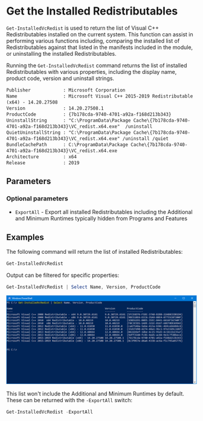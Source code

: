 # Get the Installed Redistributables

`Get-InstalledVcRedist` is used to return the list of Visual C++ Redistributables installed on the current system. This function can assist in performing various functions including, comparing the installed list of Redistributables against that listed in the manifests included in the module, or uninstalling the installed Redistributables.

Running the `Get-InstalledVcRedist` command returns the list of installed Redistributables with various properties, including the display name, product code, version and uninstall strings.

```text
Publisher            : Microsoft Corporation
Name                 : Microsoft Visual C++ 2015-2019 Redistributable (x64) - 14.20.27508
Version              : 14.20.27508.1
ProductCode          : {7b178cda-9740-4701-a92a-f168d213b343}
UninstallString      : "C:\ProgramData\Package Cache\{7b178cda-9740-4701-a92a-f168d213b343}\VC_redist.x64.exe"  /uninstall
QuietUninstallString : "C:\ProgramData\Package Cache\{7b178cda-9740-4701-a92a-f168d213b343}\VC_redist.x64.exe" /uninstall /quiet
BundleCachePath      : C:\ProgramData\Package Cache\{7b178cda-9740-4701-a92a-f168d213b343}\VC_redist.x64.exe
Architecture         : x64
Release              : 2019
```

## Parameters

### Optional parameters

* `ExportAll` - Export all installed Redistributables including the Additional and Minimum Runtimes typically hidden from Programs and Features

## Examples

The following command will return the list of installed Redistributables:

```powershell
Get-InstalledVcRedist
```

Output can be filtered for specific properties:

```powershell
Get-InstalledVcRedist | Select Name, Version, ProductCode
```

![Microsoft Visual C++ Redistributables installed on the local PC](https://raw.githubusercontent.com/aaronparker/docs/master/images/installed-vcredist.png)

This list won't include the Additional and Minimum Runtimes by default. These can be returned with the `-ExportAll` switch:

```powershell
Get-InstalledVcRedist -ExportAll
```
